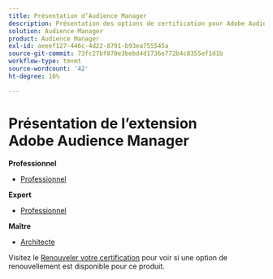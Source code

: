 ```yaml
---
title: Présentation d’Audience Manager
description: Présentation des options de certification pour Adobe Audience Manager
solution: Audience Manager
product: Audience Manager
exl-id: aeeef127-446c-4d22-8791-b93ea755545a
source-git-commit: 73fc27bf870e3bebd4d1736e772b4c8355ef1d1b
workflow-type: tm+mt
source-wordcount: '42'
ht-degree: 16%

---
```


# Présentation de l’extension Adobe Audience Manager

**Professionnel**

* [Professionnel](/help/certifications/aam/aam-p-business.md) <!--AD0-E458-->

**Expert**

* [Professionnel](/help/certifications/aam/aam-e-business.md) <!--AD0-E457-->

**Maître**

* [Architecte](/help/certifications/aam/aam-m-architect.md) <!--AD0-E454-->

Visitez le [Renouveler votre certification](/help/certifications/renew.md) pour voir si une option de renouvellement est disponible pour ce produit.
